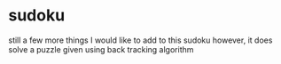 # sudoku

still a few more things I would like to add to this sudoku however, it does solve a puzzle given using back tracking algorithm
